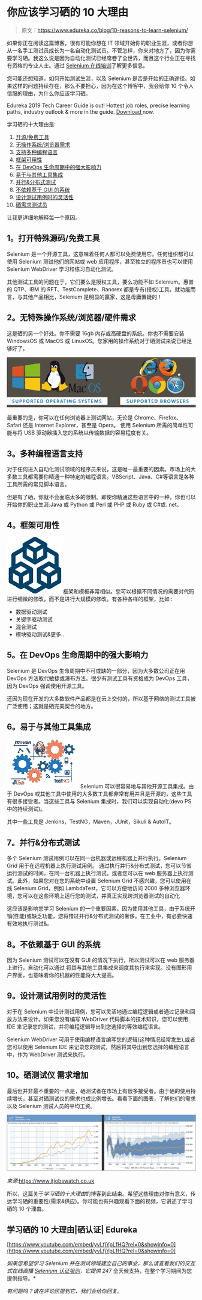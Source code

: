 # 你应该学习硒的 10 大理由

> 原文：<https://www.edureka.co/blog/10-reasons-to-learn-selenium/>

如果你正在阅读这篇博客，很有可能你想在 IT 领域开始你的职业生涯，或者你想从一名手工测试员成长为一名自动化测试员。不管怎样，你来对地方了，因为你需要学习硒。我这么说是因为自动化测试已经席卷了全世界，而且这个行业正在寻找有资格的专业人士。通过 [Selenium 在线培训](https://www.edureka.co/selenium-certification-training)了解更多信息。

您可能还想知道，如何开始测试生涯，以及 Selenium 是否是开始的正确途径。如果这样的问题持续存在，那么不要担心，因为在这个博客中，我会给你 10 个令人信服的理由，为什么你应该学习硒。

Edureka 2019 Tech Career Guide is out! Hottest job roles, precise learning paths, industry outlook & more in the guide. [Download ](http://bit.ly/2KmDS3b)now. 

学习硒的十大理由是:

1.  [开源/免费工具](#SeleniumOpenSource)
2.  [无操作系统/浏览器需求](#NoSystemRequirements)
3.  [支持多种编程语言](#SeleniumProgrammingLanguages)
4.  [框架可用性](#SeleniumFramework)
5.  [在 DevOps 生命周期中的强大影响力](#SeleniumDevOpsIntegration)
6.  [易于与其他工具集成](#SeleniumIntegration)
7.  [并行&分布式测试](#ParallelDistributedTesting)
8.  [不依赖基于 GUI 的系统](#GUILess)
9.  [设计测试用例时的灵活性](#TestCaseFlexibility)
10.  [硒需求测试员](#DemandForSeleniumTesters)

让我更详细地解释每一个原因。

## **1。打开特殊源码/免费工具**

Selenium 是一个开源工具，这意味着任何人都可以免费使用它。任何组织都可以使用 Selenium 测试他们的网站或 web 应用程序，甚至独立的程序员也可以使用 Selenium WebDriver 学习和练习自动化测试。

其他测试工具的问题在于，它们要么是授权工具，要么功能不如 Selenium。惠普的 QTP、IBM 的 RFT、TestComplete、Ranorex 都是专有(授权)工具。就功能而言，与其他产品相比，Selenium 是明显的赢家，这是毋庸置疑的！

## **2。无特殊操作系统/浏览器/硬件需求**

这是硒的另一个好处。你不需要 16gb 内存或高硬盘的系统。你也不需要安装 WindowsOS 或 MacOS 或 LinuxOS。您家用的操作系统对于硒测试来说已经足够好了。

![](img/0b1d41f7b4c6ed945c7817782edbecf2.png)

最重要的是，你可以在任何浏览器上测试网站，无论是 Chrome、Firefox、Safari 还是 Internet Explorer，甚至是 Opera。 使用 Selenium 所需的简单性可能与将 USB 驱动器插入您的系统以传输数据的容易程度有关。

## **3。多种编程语言支持**

对于任何进入自动化测试领域的程序员来说，这是唯一最重要的因素。市场上的大多数工具都需要你精通一种特定的编程语言。VBScript、Java、C#等语言是各种工具所需的常见脚本语言。

但是有了硒，你就不会面临太多的限制。即使你精通这些语言中的一种，你也可以开始你的职业生涯:Java 或 Python 或 Perl 或 PHP 或 Ruby 或 C#或. net。

## **4。框架可用性**

![Selenium Frameworks - Learn Selenium - Edureka](img/0a53cfe397acbd10594441f70a209a6a.png)框架和模板非常相似。您可以根据不同情况的需要对代码进行细微的修改，而不是进行大规模的修改。有各种各样的框架，比如 :

*   数据驱动测试
*   关键字驱动测试
*   混合测试
*   模块驱动测试&更多..

## **5。在 DevOps 生命周期中的强大影响力**

Selenium 是 DevOps 生命周期中不可或缺的一部分，因为大多数公司正在用 DevOps 方法取代敏捷或瀑布方法。很少有测试工具有资格成为 DevOps 工具，因为 DevOps 强调使用开源工具。

还因为现在开发的大多数软件产品都是在云上交付的，所以基于网络的测试工具被广泛使用；这就是硒完美契合的地方。

## **6。易于与其他工具集成**

![](img/d74ba701aa8d2c5853b8a4ed139b5d9b.png) Selenium 可以很容易地与其他开源工具集成。由于 DevOps 或其他工具中使用的大多数工具都非常有用并且是开源的，这些工具有很多接受者。当这些工具与 Selenium 集成时，我们可以实现自动化(devo PS 中的持续测试)。

其中一些工具是 Jenkins，TestNG，Maven，JUnit，Sikuli & AutoIT。

## **7。并行&分布式测试**

多个 Selenium 测试用例可以在同一台机器或远程机器上并行执行。Selenium Grid 用于在远程机器上执行测试用例。 通过执行并行&分布式测试，您可以节省运行测试的时间，在同一台机器上执行测试，或者您可以在 web 服务器上执行测试。此外，如果您对在您的系统中设置 Selenium Grid 不感兴趣，您可以使用在线 Selenium Grid，例如 LambdaTest，它可以方便地访问 2000 多种浏览器环境，您可以在这些环境上运行您的测试，并真正实现跨浏览器测试的自动化

这应该是影响您学习 Selenium 的一个重要因素，因为使用其他工具，由于系统开销(性能)或缺乏功能，您将错过并行&分布式测试的奢侈。在工业中，有必要快速有效地执行测试&。

## **8。不依赖基于 GUI 的系统**

因为 Selenium 测试可以在没有 GUI 的情况下执行，所以测试可以在 web 服务器上进行，自动化可以通过 将其与其他工具集成来调度其执行来实现。没有图形用户界面，也意味着你的机器的性能将大大提高。

## **9。设计测试用例时的灵活性**

对于在 Selenium 中设计测试用例，您可以灵活地通过编程逻辑或者通过记录和回放方法来设计。如果您没有编写 WebDriver 代码脚本的技术知识，您可以使用 IDE 来记录您的测试，并将编程逻辑导出到您选择的等效编程语言。

Selenium WebDriver 可用于使用编程语言编写您的逻辑(这种情况经常发生),或者您可以使用 Selenium IDE 来记录您的测试，然后将其导出到您选择的编程语言中，作为 WebDriver 测试来执行。

## **10。硒测试仪** 需求增加

最后但并非最不重要的一点是，硒测试者在市场上有很多接受者。由于硒的使用持续增长，甚至对硒测试仪的需求也成比例增长。看看下面的图表，了解他们的需求以及 Selenium 测试人员的平均工资。

![](img/5fc9c0df1226700238e01b3e67384c18.png)

*来源*:https://www.itjobswatch.co.uk

所以，这篇关于*学习硒的十大理由*的博客到此结束。希望这些理由对你有意义，传达学习硒的重要性(需求&供应)。你可能也有兴趣观看下面的视频，它讲述了学习硒的 10 个理由。

## **学习硒的 10 大理由|硒认证| Edureka**

[https://www.youtube.com/embed/yvLfjYpLfHQ?rel=0&showinfo=0](https://www.youtube.com/embed/yvLfjYpLfHQ?rel=0&showinfo=0)

*如果您希望学习 Selenium 并在测试领域建立自己的事业，那么请查看我们的交互式在线直播 [Selenium 认证培训](https://www.edureka.co/selenium-certification-training)，它提供 24*7 全天候支持，在整个学习期间为您提供指导。*

*有问题吗？请在评论区提到它，我们会给你回复。*